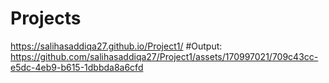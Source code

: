 # Projects
https://salihasaddiqa27.github.io/Project1/
#Output:
https://github.com/salihasaddiqa27/Project1/assets/170997021/709c43cc-e5dc-4eb9-b615-1dbbda8a6cfd

